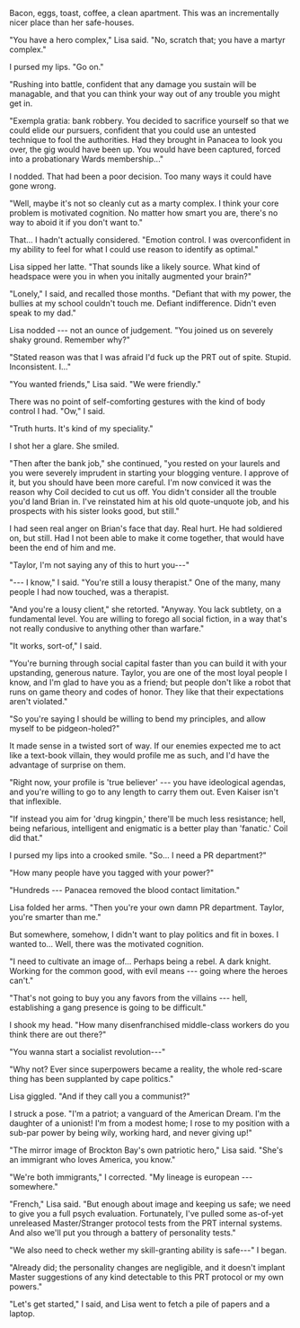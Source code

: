 Bacon, eggs, toast, coffee, a clean apartment. This was an incrementally nicer place than
her safe-houses.

"You have a hero complex," Lisa said. "No, scratch that; you have a martyr complex."

I pursed my lips. "Go on."

"Rushing into battle, confident that any damage you sustain will be managable, and
that you can think your way out of any trouble you might get in.

"Exempla gratia: bank robbery. You decided to sacrifice yourself so that we could elide
our pursuers, confident that you could use an untested technique to fool the authorities.
Had they brought in Panacea to look you over, the gig would have been up. You would have
been captured, forced into a probationary Wards membership..."

I nodded. That had been a poor decision. Too many ways it could have gone wrong.

"Well, maybe it's not so cleanly cut as a marty complex. I think your core problem is motivated
cognition. No matter how smart you are, there's no way to aboid it if you don't want to."

That... I hadn't actually considered. "Emotion control. I was overconfident in my ability to
feel for what I could use reason to identify as optimal."

Lisa sipped her latte. "That sounds like a likely source. What kind of headspace were you in
when you initally augmented your brain?"

"Lonely," I said, and recalled those months. "Defiant that with my power, the bullies at
my school couldn't touch me. Defiant indifference. Didn't even speak to my dad."

Lisa nodded --- not an ounce of judgement. "You joined us on severely shaky ground. Remember why?"

"Stated reason was that I was afraid I'd fuck up the PRT out of spite. Stupid. Inconsistent. I..."

"You wanted friends," Lisa said. "We were friendly."

There was no point of self-comforting gestures with the kind of body control I had. "Ow," I said.

"Truth hurts. It's kind of my speciality."

I shot her a glare. She smiled.

"Then after the bank job," she continued, "you rested on your laurels and you were
severely imprudent in starting your blogging venture. I approve
of it, but you should have been more careful. I'm now conviced it was the reason why Coil
decided to cut us off. You didn't consider all the trouble you'd land Brian in. I've reinstated him
at his old quote-unquote job, and his prospects with his sister looks good, but still."

I had seen real anger on Brian's face that day. Real hurt. He had soldiered on, but still.
Had I not been able to make it come together, that would have been the end of him and me.

"Taylor, I'm not saying any of this to hurt you---"

"--- I know," I said. "You're still a lousy therapist." One of the many, many people I had now
touched, was a therapist.

"And you're a lousy client," she retorted. "Anyway. You lack subtlety, on a fundamental level.
You are willing to forego all social fiction, in a way that's not really condusive to anything
other than warfare."

"It works, sort-of," I said.

"You're burning through social capital faster than you can build it with your upstanding, generous nature.
Taylor, you are one of the most loyal people I know, and I'm glad to have you as a friend; but people don't
like a robot that runs on game theory and codes of honor. They like that their expectations aren't violated."

"So you're saying I should be willing to bend my principles, and allow myself to be pidgeon-holed?"

It made sense in a twisted sort of way. If our enemies expected me to act like a text-book villain, they would
profile me as such, and I'd have the advantage of surprise on them.

"Right now, your profile is 'true believer' --- you have ideological agendas,
and you're willing to go to any length to carry them out. Even Kaiser isn't that inflexible.

"If instead you aim for 'drug kingpin,' there'll be much less resistance; hell, being nefarious, intelligent
and enigmatic is a better play than 'fanatic.' Coil did that."

I pursed my lips into a crooked smile. "So... I need a PR department?"

"How many people have you tagged with your power?"

"Hundreds --- Panacea removed the blood contact limitation."

Lisa folded her arms. "Then you're your own damn PR department. Taylor, you're smarter than
me."

But somewhere, somehow, I didn't want to play politics and fit in boxes. I wanted to... Well,
there was the motivated cognition.

"I need to cultivate an image of... Perhaps being a rebel. A dark knight. Working for the common
good, with evil means --- going where the heroes can't."

"That's not going to buy you any favors from the villains --- hell, establishing a gang presence
is going to be difficult."

I shook my head. "How many disenfranchised middle-class workers do you think there are out there?"

"You wanna start a socialist revolution---"

"Why not? Ever since superpowers became a reality, the whole red-scare thing has been supplanted by
cape politics."

Lisa giggled. "And if they call you a communist?"

I struck a pose. "I'm a patriot; a vanguard of the American Dream. I'm the daughter of a unionist! I'm
from a modest home; I rose to my position with a sub-par power by being wily, working hard, and never
giving up!"

"The mirror image of Brockton Bay's own patriotic hero," Lisa said. "She's an immigrant who loves
America, you know."

"We're both immigrants," I corrected. "My lineage is european --- somewhere."

"French," Lisa said. "But enough about image and keeping us safe; we need to give you a full psych evaluation.
Fortunately, I've pulled some as-of-yet unreleased Master/Stranger protocol tests from the PRT internal
systems. And also we'll put you through a battery of personality tests."

"We also need to check wether my skill-granting ability is safe---" I began.

"Already did; the personality changes are negligible, and it doesn't implant Master suggestions of any
kind detectable to this PRT protocol or my own powers."

"Let's get started," I said, and Lisa went to fetch a pile of papers and a laptop.
